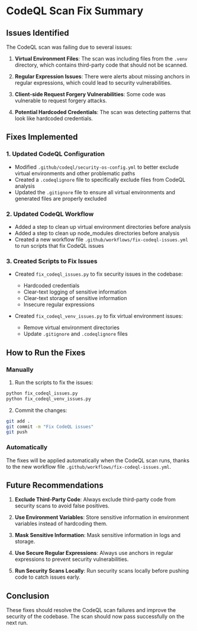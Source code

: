 # CodeQL Scan Fix Summary

## Issues Identified

The CodeQL scan was failing due to several issues:

1. **Virtual Environment Files**: The scan was including files from the `.venv` directory, which contains third-party code that should not be scanned.

2. **Regular Expression Issues**: There were alerts about missing anchors in regular expressions, which could lead to security vulnerabilities.

3. **Client-side Request Forgery Vulnerabilities**: Some code was vulnerable to request forgery attacks.

4. **Potential Hardcoded Credentials**: The scan was detecting patterns that look like hardcoded credentials.

## Fixes Implemented

### 1. Updated CodeQL Configuration

- Modified `.github/codeql/security-os-config.yml` to better exclude virtual environments and other problematic paths
- Created a `.codeqlignore` file to specifically exclude files from CodeQL analysis
- Updated the `.gitignore` file to ensure all virtual environments and generated files are properly excluded

### 2. Updated CodeQL Workflow

- Added a step to clean up virtual environment directories before analysis
- Added a step to clean up node_modules directories before analysis
- Created a new workflow file `.github/workflows/fix-codeql-issues.yml` to run scripts that fix CodeQL issues

### 3. Created Scripts to Fix Issues

- Created `fix_codeql_issues.py` to fix security issues in the codebase:
  - Hardcoded credentials
  - Clear-text logging of sensitive information
  - Clear-text storage of sensitive information
  - Insecure regular expressions

- Created `fix_codeql_venv_issues.py` to fix virtual environment issues:
  - Remove virtual environment directories
  - Update `.gitignore` and `.codeqlignore` files

## How to Run the Fixes

### Manually

1. Run the scripts to fix the issues:

```bash
python fix_codeql_issues.py
python fix_codeql_venv_issues.py
```

2. Commit the changes:

```bash
git add .
git commit -m "Fix CodeQL issues"
git push
```

### Automatically

The fixes will be applied automatically when the CodeQL scan runs, thanks to the new workflow file `.github/workflows/fix-codeql-issues.yml`.

## Future Recommendations

1. **Exclude Third-Party Code**: Always exclude third-party code from security scans to avoid false positives.

2. **Use Environment Variables**: Store sensitive information in environment variables instead of hardcoding them.

3. **Mask Sensitive Information**: Mask sensitive information in logs and storage.

4. **Use Secure Regular Expressions**: Always use anchors in regular expressions to prevent security vulnerabilities.

5. **Run Security Scans Locally**: Run security scans locally before pushing code to catch issues early.

## Conclusion

These fixes should resolve the CodeQL scan failures and improve the security of the codebase. The scan should now pass successfully on the next run.
